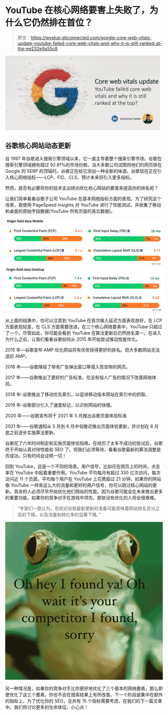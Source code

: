 # YouTube 在核心网络要害上失败了，为什么它仍然排在首位？

> 原文：<https://levelup.gitconnected.com/google-core-web-vitals-update-youtube-failed-core-web-vitals-and-why-it-is-still-ranked-at-the-ee232e9a55c8>

![](img/c79e37792a0ac59d7c9437a6f24b5417.png)

## 谷歌核心网站动态更新

自 1997 年谷歌进入搜索引擎领域以来，它一直主导着整个搜索引擎市场。谷歌在搜索引擎领域拥有超过 92.81%的市场份额。当大多数公司试图将他们的网页排在 Google 的 SERP 的顶端时。谷歌正在给它添加一种全新的味道。谷歌现在正在引入核心网络指标——LCP、FID、CLS，预计未来将引入更多指标。

然而，是否有必要将你的技术支出转向优化核心网站的要害来提高你的排名呢？

让我们简单看看谷歌子公司 YouTube 在基本网络指标方面的表现。为了研究这个场景，我使用 PageSpeed Insights 对 YouTube 进行了性能测试，并收集了移动和桌面的原始字段数据(YouTube 所有页面的真实数据)。

![](img/d86cc145e5e3c930f2c43a7f7602f0ab.png)![](img/09fe33eed17fcdddbeb6b928a7581ebd.png)

从上面的结果中，你可以注意到 YouTube 在首次输入延迟方面表现良好，在 LCP 方面表现较差，在 CLS 方面需要改进。在三个核心网络要素中，YouTube 只超过了一个。尽管如此，你可能会看到 YouTube 在算法更新后仍然排名第一。在进入为什么之前，让我们看看谷歌如何从 2015 年开始尝试推动性能优化。

2015 年—谷歌宣布 AMP 优化网站将有优势获得更好的排名。但大多数网站无法适应 AMP。

2016 年——谷歌降级了带有广告弹出窗口等侵入性空隙的网页。

2017 年——谷歌推出了更好的广告标准，在没有恼人广告的情况下改善网络体验。

2018 年-谷歌推出了移动优先索引，以促进移动版本网站在索引中的抓取。

2019 年-谷歌部分引入了速度标记，以识别网站的快慢。

2020 年——谷歌宣布将于 2021 年 5 月推出谷歌页面体验标准

2021 年——谷歌通知从 5 月到 6 月中旬推迟推出页面体验更新，并计划在 8 月底之前逐步实施算法更新。

谷歌花了六年时间制定和实施页面体验指南。在经历了太多不成功的尝试后，谷歌终于开始认真对待性能和 SEO 了。但我们必须等待，看看谷歌最新的算法调整是否成功。只有时间会证明一切！

回到 YouTube，这是一个不同的场景。用户信号，比如花在网页上的时间，点击率在 YouTube 中起着重要作用。YouTube 平均每月有超过 330 亿次访问，每次访问近 11 个页面，平均每个用户在 YouTube 上花费超过 21 分钟。如果你的网站像 YouTube 一样有这么大的流量和更好的用户信号，你可以跳过核心网站的更新。其余的人必须尽早开始优化他们网站的性能。因为谷歌可能会在未来推出更多的重要功能，如果你的竞争对手在游戏中领先，那些没有优化的人将会很艰难。

> “专家们一致认为，忽视对谷歌最新更新的准备可能意味着网站排名百分之百的下降，以及流量和转化率的显著下降。”

![](img/5a6e34f932beb81079b47286099e00df.png)

另一种情况是，如果你的竞争对手比你更好地优化了三个基本的网络要素，那么即使优化了这三个要素，你也不会在搜索结果上有所改善。下一个阶段是集中在额外的指标上，为了优化你的 SEO，总共有 15 个指标需要考虑。在我们的下一篇文章中，我们将讨论更多的生命体征。小心点！